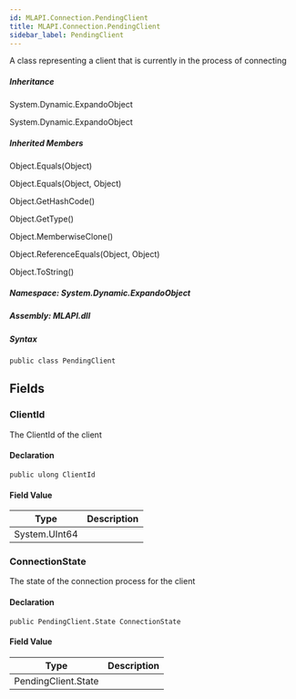```yaml
---  
id: MLAPI.Connection.PendingClient  
title: MLAPI.Connection.PendingClient
sidebar_label: PendingClient
---
```


<div class="markdown level0 summary">

A class representing a client that is currently in the process of
connecting

</div>

<div class="markdown level0 conceptual">

</div>

<div class="inheritance">

##### Inheritance

<div class="level0">

System.Dynamic.ExpandoObject

</div>

<div class="level1">

System.Dynamic.ExpandoObject

</div>

</div>

<div class="inheritedMembers">

##### Inherited Members

<div>

Object.Equals(Object)

</div>

<div>

Object.Equals(Object, Object)

</div>

<div>

Object.GetHashCode()

</div>

<div>

Object.GetType()

</div>

<div>

Object.MemberwiseClone()

</div>

<div>

Object.ReferenceEquals(Object, Object)

</div>

<div>

Object.ToString()

</div>

</div>

##### **Namespace**: System.Dynamic.ExpandoObject

##### **Assembly**: MLAPI.dll

##### Syntax

    public class PendingClient

## Fields

### ClientId

<div class="markdown level1 summary">

The ClientId of the client

</div>

<div class="markdown level1 conceptual">

</div>

#### Declaration

    public ulong ClientId

#### Field Value

| Type          | Description |
|---------------|-------------|
| System.UInt64 |             |

### ConnectionState

<div class="markdown level1 summary">

The state of the connection process for the client

</div>

<div class="markdown level1 conceptual">

</div>

#### Declaration

    public PendingClient.State ConnectionState

#### Field Value

| Type                | Description |
|---------------------|-------------|
| PendingClient.State |             |
